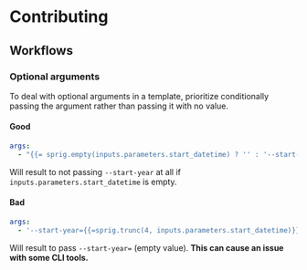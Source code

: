 # Contributing

## Workflows

### Optional arguments

To deal with optional arguments in a template, prioritize conditionally passing the argument rather than passing it with no value.

#### Good

```yaml
args:
  - "{{= sprig.empty(inputs.parameters.start_datetime) ? '' : '--start-year=' + sprig.trunc(4, inputs.parameters.start_datetime) }}"
```

Will result to not passing `--start-year` at all if `inputs.parameters.start_datetime` is empty.

#### Bad

```yaml
args:
  - '--start-year={{=sprig.trunc(4, inputs.parameters.start_datetime)}}
```

Will result to pass `--start-year=` (empty value). **This can cause an issue with some CLI tools.**

